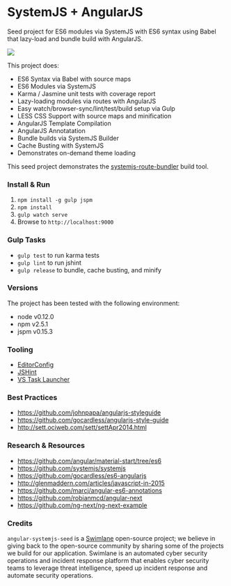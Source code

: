 # SystemJS + AngularJS

Seed project for ES6 modules via SystemJS with ES6 syntax using Babel that lazy-load and bundle build with AngularJS.

![](http://media.giphy.com/media/EldfH1VJdbrwY/giphy.gif)


This project does:

- ES6 Syntax via Babel with source maps
- ES6 Modules via SystemJS
- Karma / Jasmine unit tests with coverage report
- Lazy-loading modules via routes with AngularJS
- Easy watch/browser-sync/lint/test/build setup via Gulp
- LESS CSS Support with source maps and minification
- AngularJS Template Compilation
- AngularJS Annotatation
- Bundle builds via SystemJS Builder
- Cache Busting with SystemJS
- Demonstrates on-demand theme loading

This seed project demonstrates the [systemjs-route-bundler](https://github.com/Swimlane/systemjs-route-bundler) build tool.

### Install & Run

1. `npm install -g gulp jspm`
2. `npm install`
3. `gulp watch serve`
4. Browse to `http://localhost:9000`

### Gulp Tasks

- `gulp test` to run karma tests
- `gulp lint` to run jshint
- `gulp release` to bundle, cache busting, and minify

### Versions
The project has been tested with the following environment:

- node v0.12.0
- npm v2.5.1
- jspm v0.15.3

### Tooling

- [EditorConfig](http://editorconfig.org/)
- [JSHint](http://jshint.com/install/)
- [VS Task Launcher](https://visualstudiogallery.msdn.microsoft.com/8e1b4368-4afb-467a-bc13-9650572db708)

### Best Practices

- https://github.com/johnpapa/angularjs-styleguide
- https://github.com/gocardless/angularjs-style-guide
- http://sett.ociweb.com/sett/settApr2014.html

### Research & Resources

- https://github.com/angular/material-start/tree/es6
- https://github.com/systemjs/systemjs
- https://github.com/gocardless/es6-angularjs
- http://glenmaddern.com/articles/javascript-in-2015
- https://github.com/marcj/angular-es6-annotations
- https://github.com/robianmcd/angular-next
- https://github.com/ng-next/ng-next-example

### Credits

`angular-systemjs-seed` is a [Swimlane](http://swimlane.com) open-source project; we believe in giving back to the open-source community by sharing some of the projects we build for our application. Swimlane is an automated cyber security operations and incident response platform that enables cyber security teams to leverage threat intelligence, speed up incident response and automate security operations.
